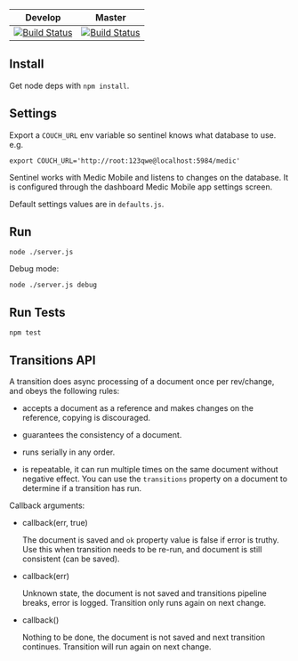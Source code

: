 Develop      | Master 
------------ | -------------
[![Build Status](https://travis-ci.org/medic/medic-sentinel.png?branch=develop)](https://travis-ci.org/medic/medic-sentinel/branches) | [![Build Status](https://travis-ci.org/medic/medic-sentinel.png?branch=master)](https://travis-ci.org/medic/medic-sentinel/branches)

## Install

Get node deps with  `npm install`.

## Settings

Export a `COUCH_URL` env variable so sentinel knows what database to use. e.g.

```
export COUCH_URL='http://root:123qwe@localhost:5984/medic'
```

Sentinel works with Medic Mobile and listens to changes on the database. It is 
configured through the dashboard Medic Mobile app settings screen.

Default settings values are in `defaults.js`.

## Run

`node ./server.js`

Debug mode:

`node ./server.js debug`

## Run Tests

`npm test`

## Transitions API

A transition does async processing of a document once per rev/change, and obeys
the following rules:

* accepts a document as a reference and makes changes on the reference, copying
  is discouraged.

* guarantees the consistency of a document. 

* runs serially in any order.

* is repeatable, it can run multiple times on the same document without
  negative effect.  You can use the `transitions` property on
  a document to determine if a transition has run.


Callback arguments:

* callback(err, true)

  The document is saved and `ok` property value is false if error is truthy.
  Use this when transition needs to be re-run, and document is still consistent
  (can be saved).

* callback(err)

  Unknown state, the document is not saved and transitions pipeline breaks,
  error is logged.  Transition only runs again on next change.

* callback()

  Nothing to be done, the document is not saved and next transition continues.
  Transition will run again on next change.
